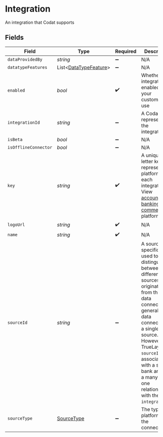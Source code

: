 # Integration

An integration that Codat supports


## Fields

| Field                                                                                                                                                                                                                                                                                                                                         | Type                                                                                                                                                                                                                                                                                                                                          | Required                                                                                                                                                                                                                                                                                                                                      | Description                                                                                                                                                                                                                                                                                                                                   | Example                                                                                                                                                                                                                                                                                                                                       |
| --------------------------------------------------------------------------------------------------------------------------------------------------------------------------------------------------------------------------------------------------------------------------------------------------------------------------------------------- | --------------------------------------------------------------------------------------------------------------------------------------------------------------------------------------------------------------------------------------------------------------------------------------------------------------------------------------------- | --------------------------------------------------------------------------------------------------------------------------------------------------------------------------------------------------------------------------------------------------------------------------------------------------------------------------------------------- | --------------------------------------------------------------------------------------------------------------------------------------------------------------------------------------------------------------------------------------------------------------------------------------------------------------------------------------------- | --------------------------------------------------------------------------------------------------------------------------------------------------------------------------------------------------------------------------------------------------------------------------------------------------------------------------------------------- |
| `dataProvidedBy`                                                                                                                                                                                                                                                                                                                              | *string*                                                                                                                                                                                                                                                                                                                                      | :heavy_minus_sign:                                                                                                                                                                                                                                                                                                                            | N/A                                                                                                                                                                                                                                                                                                                                           |                                                                                                                                                                                                                                                                                                                                               |
| `datatypeFeatures`                                                                                                                                                                                                                                                                                                                            | List<[DataTypeFeature](../../models/shared/DataTypeFeature.md)>                                                                                                                                                                                                                                                                               | :heavy_minus_sign:                                                                                                                                                                                                                                                                                                                            | N/A                                                                                                                                                                                                                                                                                                                                           |                                                                                                                                                                                                                                                                                                                                               |
| `enabled`                                                                                                                                                                                                                                                                                                                                     | *bool*                                                                                                                                                                                                                                                                                                                                        | :heavy_check_mark:                                                                                                                                                                                                                                                                                                                            | Whether this integration is enabled for your customers to use                                                                                                                                                                                                                                                                                 |                                                                                                                                                                                                                                                                                                                                               |
| `integrationId`                                                                                                                                                                                                                                                                                                                               | *string*                                                                                                                                                                                                                                                                                                                                      | :heavy_minus_sign:                                                                                                                                                                                                                                                                                                                            | A Codat ID representing the integration.                                                                                                                                                                                                                                                                                                      | fd321cb6-7963-4506-b873-e99593a45e30                                                                                                                                                                                                                                                                                                          |
| `isBeta`                                                                                                                                                                                                                                                                                                                                      | *bool*                                                                                                                                                                                                                                                                                                                                        | :heavy_minus_sign:                                                                                                                                                                                                                                                                                                                            | N/A                                                                                                                                                                                                                                                                                                                                           |                                                                                                                                                                                                                                                                                                                                               |
| `isOfflineConnector`                                                                                                                                                                                                                                                                                                                          | *bool*                                                                                                                                                                                                                                                                                                                                        | :heavy_minus_sign:                                                                                                                                                                                                                                                                                                                            | N/A                                                                                                                                                                                                                                                                                                                                           |                                                                                                                                                                                                                                                                                                                                               |
| `key`                                                                                                                                                                                                                                                                                                                                         | *string*                                                                                                                                                                                                                                                                                                                                      | :heavy_check_mark:                                                                                                                                                                                                                                                                                                                            | A unique 4-letter key to represent a platform in each integration. View [accounting](https://docs.codat.io/integrations/accounting/accounting-platform-keys), [banking](https://docs.codat.io/integrations/banking/banking-platform-keys), and [commerce](https://docs.codat.io/integrations/commerce/commerce-platform-keys) platform keys.  | gbol                                                                                                                                                                                                                                                                                                                                          |
| `logoUrl`                                                                                                                                                                                                                                                                                                                                     | *string*                                                                                                                                                                                                                                                                                                                                      | :heavy_check_mark:                                                                                                                                                                                                                                                                                                                            | N/A                                                                                                                                                                                                                                                                                                                                           |                                                                                                                                                                                                                                                                                                                                               |
| `name`                                                                                                                                                                                                                                                                                                                                        | *string*                                                                                                                                                                                                                                                                                                                                      | :heavy_check_mark:                                                                                                                                                                                                                                                                                                                            | N/A                                                                                                                                                                                                                                                                                                                                           | Xero                                                                                                                                                                                                                                                                                                                                          |
| `sourceId`                                                                                                                                                                                                                                                                                                                                    | *string*                                                                                                                                                                                                                                                                                                                                      | :heavy_minus_sign:                                                                                                                                                                                                                                                                                                                            | A source-specific ID used to distinguish between different sources originating from the same data connection. In general, a data connection is a single data source. However, for TrueLayer, `sourceId` is associated with a specific bank and has a many-to-one relationship with the `integrationId`.                                       | 35b92968-9851-4095-ad60-395c95cbcba4                                                                                                                                                                                                                                                                                                          |
| `sourceType`                                                                                                                                                                                                                                                                                                                                  | [SourceType](../../models/shared/SourceType.md)                                                                                                                                                                                                                                                                                               | :heavy_minus_sign:                                                                                                                                                                                                                                                                                                                            | The type of platform of the connection.                                                                                                                                                                                                                                                                                                       | Accounting                                                                                                                                                                                                                                                                                                                                    |